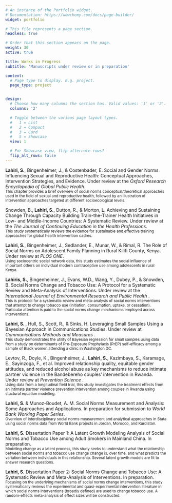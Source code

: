 ```yaml
---
# An instance of the Portfolio widget.
# Documentation: https://wowchemy.com/docs/page-builder/
widget: portfolio

# This file represents a page section.
headless: true

# Order that this section appears on the page.
weight: 30
active: true

title: Works in Progress
subtitle: 'Manuscripts under review or in preparation'

content:
  # Page type to display. E.g. project.
  page_type: project


design:
  # Choose how many columns the section has. Valid values: '1' or '2'.
  columns: '2'

  # Toggle between the various page layout types.
  #   1 = List
  #   2 = Compact
  #   3 = Card
  #   5 = Showcase
  view: 1

  # For Showcase view, flip alternate rows?
  flip_alt_rows: false
---
```

  
<b>Lahiri, S.</b>, Bingenheimer, J., & Costenbader, E. Social and Gender Norms Influencing Sexual and Reproductive Health: Conceptual Approaches, Intervention Strategies, and Evidence. Under review at the <i>Oxford Research Encyclopedia of Global Public Health</i>. 
<br>
<small>This chapter provides a brief overview of social norms conceptual/theoretical approaches used in the field of sexual and reproductive health, followed by an illustration of intervention approaches targeted at different socioecological levels. </small> 

Snowden, B., <b>Lahiri, S.</b>, Dutton, R., & Morton, L. Achieving and Sustaining Change Through Capacity Building Train-the-Trainer Health Initiatives in Low- and Middle-Income Countries: A Systematic Review. Under review at the <i>The Journal of Continuing Education in the Health Professions</i>. 
<br>
<small>This study systematically reviews the evidence for sustainable and effective training approaches for global health intervention cadres. </small> 

<b>Lahiri, S.</b>, Bingenheimer, J., Sedlander, E., Munar, W., & Rimal, R. The Role of Social Norms on Adolescent Family Planning in Rural
Kilifi County, Kenya. Under review at <i>PLOS ONE</i>. 
<br>
<small> Using sociocentric social network data, this study estimates the social influence of important others on individual modern contraceptive use among adolescents in rural Kenya. </small>

<b>Lahiris, S.</b>, Bingenheimer, J., Evans, W.D., Wang, Y., Dubey, P., & Snowden, B. 	Social Norms Change and Tobacco Use: A Protocol for a Systematic Review and Meta-Analysis of Interventions. Under review at the <i> International Journal of Environmental Research and Public Health </i>.
<br>
<small> This is protocol for a systematic review and meta-analysis of social norms interventions that attempt to change tobacco use (initiation, consumption, uptake, or cessation). Particular attention is paid to the social norms change mechanisms employed across interventions. </small>

<b>Lahiri, S. </b>, Hull, S., Scott, R., & Sinks, H. Leveraging Small Samples Using a Bayesian Approach in Communications Studies. Under review at <i> Communications Methods and Measures </i>. 
<br>
<small> This study demonstrates the utility of Bayesian regression for small samples using data from a study on determinants of Pre-Exposure Prophylaxis (PrEP) self-efficacy among a sample of Black women attending a clinic in Washington DC. </small>

Levtov, R., Doyle, K., Bingenheimer, J., <b>Lahiri, S.</b>, Kazimbaya, S., Karamage, E., Sayinzoga, F., et al. Improved relationship quality, equitable gender attitudes, and reduced alcohol abuse as key mechanisms to reduce intimate partner violence in the Bandebereho couples’ intervention in Rwanda. Under review at <i> Prevention Science </i>. 
<br>
<small> Using data from a longitudinal field trial, this study investigates the treatment effects from an intimate partner violence prevention intervention among couples in Rwanda using stuctural equation modeling. </small>

<b>Lahiri, S. </b> & Munoz-Boudet, A. M. Social Norms Measurement and Analysis: Some Approaches and Applications. In preparation for submission to <i>World Bank Working Paper Series</i>. 
<br>
<small> Overview of interdisciplinary social norms measurement and analytical approaches in Stata using social norms data from World Bank projects in Jordan, Morocco, and Kurdistan. </small>

<b>Lahiri, S.</b> Dissertation Paper 1: A Latent Growth Modeling Analysis of Social Norms and Tobacco Use among Adult Smokers in Mainland China. In preparation. 
<br>
<small> Modeling change as a latent process, this study seeks to understand what the relationship between social norms and tobacco use change change is, over time, and what predicts the variation between individuals in this relationship. Several latent growth models are fit to answer research questions. </small>

<b>Lahiri, S.</b> Dissertation Paper 2: Social Norms Change and Tobacco Use: A Systematic Review and Meta-Analysis of Interventions. In preparation. 
<br>
<small> Focusing on the underlying mechanisms of social norms change interventions, this study systematically reviews the experimental and quasi-experimental intervention literature in which social norms interventions (broadly defined) are used to change tobacco use. A random-effects meta-analysis of effect sizes will be constructed. </small>




  

